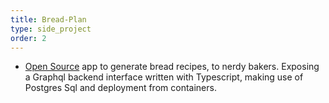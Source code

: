 ```yaml
---
title: Bread-Plan
type: side_project
order: 2
---
```


- [Open Source](https://github.com/GiovanniFerrara/bread-plan-backend) app to generate bread recipes, to nerdy bakers. 
Exposing a Graphql backend interface written with Typescript, making use of Postgres Sql and deployment from containers.